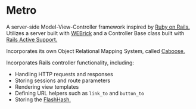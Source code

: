 # Metro
A server-side Model-View-Controller framework inspired by [Ruby on Rails.](http://rubyonrails.org/) Utilizes a
server built with [WEBrick](http://www.ruby-doc.org/stdlib-2.0/libdoc/webrick/rdoc/WEBrick.html)
and a Controller Base class built with [Rails Active Support.](http://guides.rubyonrails.org/active_support_core_extensions.html)

Incorporates its own Object Relational Mapping System, called [Caboose.](https://github.com/wahabs/Caboose)

Incorporates Rails controller functionality, including:
* Handling HTTP requests and responses
* Storing sessions and route parameters
* Rendering view templates
* Defining URL helpers such as `link_to` and `button_to`
* Storing the [FlashHash.](http://api.rubyonrails.org/classes/ActionDispatch/Flash/FlashHash.html)
